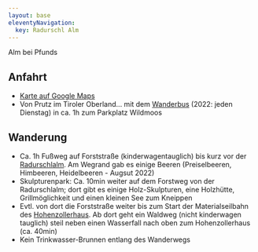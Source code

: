 ```yaml
---
layout: base
eleventyNavigation:
  key: Radurschl Alm
---
```



Alm bei Pfunds

## Anfahrt

- [Karte auf Google Maps](https://www.google.com/maps/d/u/0/edit?mid=1uIm3wGWuH2F3RNtZS3eJQiOAglemMPw&usp=sharing)
- Von Prutz im Tiroler Oberland... mit dem [Wanderbus](https://www.tiroler-oberland.com/de/Aktuelles/Wanderbus) (2022: jeden Dienstag) in ca. 1h zum Parkplatz Wildmoos

## Wanderung

- Ca. 1h Fußweg auf Forststraße (kinderwagentauglich) bis kurz vor der [Radurschlalm](https://www.tiroler-oberland.com/de/Ihr-Tiroler-Oberland/Tourenportal/Radurschlalm_t-18146). Am Wegrand gab es einige Beeren (Preiselbeeren, Himbeeren, Heidelbeeren - Augsut 2022)
- Skulpturenpark: Ca. 10min weiter auf dem Forstweg von der Radurschlalm; dort gibt es einige Holz-Skulpturen, eine Holzhütte, Grillmöglichkeit und einen kleinen See zum Kneippen
- Evtl. von dort die Forststraße weiter bis zum Start der Materialseilbahn des [Hohenzollerhaus](https://www.hohenzollernhaus.at/).
  Ab dort geht ein Waldweg (nicht kinderwagen tauglich) steil neben einen Wasserfall nach oben zum Hohenzollerhaus (ca. 40min)
- Kein Trinkwasser-Brunnen entlang des Wanderwegs
